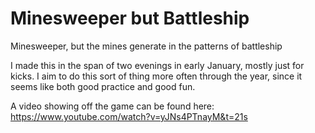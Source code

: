 # Minesweeper but Battleship
 Minesweeper, but the mines generate in the patterns of battleship

I made this in the span of two evenings in early January, mostly just for kicks.
I aim to do this sort of thing more often through the year, since it seems like both good practice and good fun.

A video showing off the game can be found here:
https://www.youtube.com/watch?v=yJNs4PTnayM&t=21s
